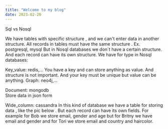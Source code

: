 ```yaml
---
title: "Welcome to my blog"
date: 2023-02-20
---
```



Sql vs Nosql

We have tables with specific structure , and we can't enter data in another structure. All records in tables must have the same structure .
Ex. postgresql, mysql
But in Nosql databases we don`t have a certain structure. And each record can have its own structure.
We have for type in Nosql databases:


Key_value: redis,...
You have a key and can store anything as  value. And structure is not important.
And your key must be unique but value can be anything.
Graph: neo4j,...

Document: mongodb  
Store data in json form




Wide_column: cassandra
In this kind of database we have a table for storing data , like the pic below .
But each record can have its own fields.  For example for Bob we store email, gender and age but for Britny we have email and gender and for Tori we store email and country and haircolor.






